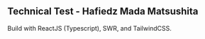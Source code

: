## Technical Test - Hafiedz Mada Matsushita

Build with ReactJS (Typescript), SWR, and TailwindCSS.
